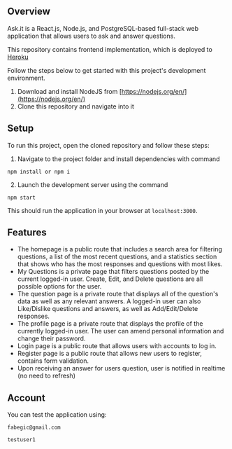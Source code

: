 ## Overview
Ask.it is a React.js, Node.js, and PostgreSQL-based full-stack web application that allows users to ask and answer questions.

This repository contains frontend implementation, which is deployed to [Heroku](https://ask-it-frontend.herokuapp.com)

Follow the steps below to get started with this project's development environment.
1. Download and install NodeJS from [https://nodejs.org/en/](https://nodejs.org/en/)
2. Clone this repository and navigate into it

## Setup
To run this project, open the cloned repository and follow these steps:
1. Navigate to the project folder and install dependencies with command
````
npm install or npm i
````
2. Launch the development server using the command
````
npm start
````
This should run the application in your browser at `localhost:3000`.

## Features
* The homepage is a public route that includes a search area for filtering questions, a list of the most recent questions, and a statistics section that shows who has the most responses and questions with most likes.
* My Questions is a private page that filters questions posted by the current logged-in user. Create, Edit, and Delete questions are all possible options for the user.
* The question page is a private route that displays all of the question's data as well as any relevant answers. A logged-in user can also Like/Dislike questions and answers, as well as Add/Edit/Delete responses.
* The profile page is a private route that displays the profile of the currently logged-in user. The user can amend personal information and change their password.
* Login page is a public route that allows users with accounts to log in.
* Register page is a public route that allows new users to register, contains form validation.
* Upon receiving an answer for users question, user is notified in realtime (no need to refresh)

## Account

You can test the application using:

````
fabegic@gmail.com
````
````
testuser1
````
